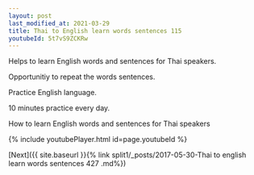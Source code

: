```yaml
---
layout: post
last_modified_at: 2021-03-29
title: Thai to English learn words sentences 115 
youtubeId: 5t7vS9ZCKRw
---
```

 
 
Helps to learn English words and sentences for Thai speakers.

Opportunitiy to repeat the words sentences. 

Practice English language. 
 
10 minutes practice every day. 
 
How to learn English words and sentences for Thai speakers 
 
{% include youtubePlayer.html id=page.youtubeId %}
 
 
[Next]({{ site.baseurl }}{% link  split1/_posts/2017-05-30-Thai to english learn words sentences 427 .md%})
 
